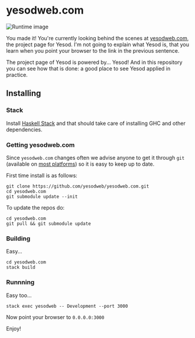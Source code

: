 # yesodweb.com

![Runtime image](https://github.com/yesodweb/yesodweb.com/workflows/Runtime%20image/badge.svg)

You made it!  You're currently looking behind the scenes at
[yesodweb.com](http://yesodweb.com), the project page for Yesod.
I'm not going to explain what Yesod is, that you learn when you point
your browser to the link in the previous sentence.

The project page of Yesod is powered by... Yesod!  And in this repository
you can see how that is done: a good place to see Yesod applied in
practice.


## Installing

### Stack

Install [Haskell Stack](https://docs.haskellstack.org/en/stable/README/#how-to-intahttps://docs.haskellstack.org/en/stable/README/#how-to-install) and that should take care of installing GHC
and other dependencies.

### Getting yesodweb.com

Since `yesodweb.com` changes often we advise anyone to get it through
`git` (available on [most platforms](http://git-scm.com/download)) so it
is easy to keep up to date.

First time install is as follows:

    git clone https://github.com/yesodweb/yesodweb.com.git
    cd yesodweb.com
    git submodule update --init

To update the repos do:

    cd yesodweb.com
    git pull && git submodule update


### Building

Easy...

    cd yesodweb.com
    stack build

### Runnning

Easy too...

    stack exec yesodweb -- Development --port 3000

Now point your browser to `0.0.0.0:3000`

Enjoy!
